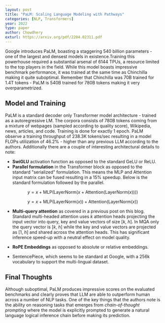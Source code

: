 ```yaml
---
layout: post
title: "PaLM: Scaling Language Modeling with Pathways"
categories: [NLP, Transformers]
year: 2022
type: paper
author: Chowdhery
exturl: https://arxiv.org/pdf/2204.02311.pdf
---
```

Google introduces PaLM, boasting a staggering 540 billion parameters - one of the largest and densest models in existence.Training this powerhouse required a substantial arsenal of 6144 TPUs, a resource limited to the top players in the field. While this model boasts impressive benchmark performance, it was trained at the same time as Chinchilla making it quite suboptimal. Remember that Chinchilla was 70B trained for 1.4T tokens - PaLM is 540B trained for 780B tokens making it very overparametrized. 

## Model and Training
PaLM is a standard decoder only Transformer model architecture - trained as a autoregressive LM. The corpora consists of 780B tokens coming from a mixture of webpages (sampled according to quality score), Wikipedia, news, articles, and code. Training is done for exactly 1 epoch. PaLM observe a training throughput of 238.3K tokens/sec resulting in a model FLOPs utilization of 46.2% - higher than any previous LLM according to the authors. Additionally there are a couple of interesting architectural details to note:

- **SwiGLU** activation function as opposed to the standard GeLU or ReLU.
- **Parallel formulation** in the Transformer block as opposed to the standard "serialized" formulation. This means the MLP and Attention input matrix can be fused resulting in a 15% speedup. Below is the standard formulation followed by the parallel. 

$$
y = x + \text{MLP}(\text{LayerNorm}(x + \text{Attention}(\text{LayerNorm}(x))))
$$ 

$$
y = x + \text{MLP}(\text{LayerNorm}(x)) + \text{Attention}(\text{LayerNorm}(x))
$$

- **Multi-query attention** as covered in a previous post on this blog. Standard multi-headed attention uses $k$ attention heads projecting the input vector into query, key and value vectors of size [$k$, $h$]. In MQA only the query vector is [$k$, $h$] while the key and value vectors are projected as [1, $h$] and shared across the attention heads. This has significant inference speed-up with a neutral effect on model quality.

- **RoPE Embeddings** as opposed to absolute or relative embeddings. 
- SentencePiece, which seems to be standard at Google, with a 256k vocabulary to support the multi-lingual dataset.  

## Final Thoughts
Although suboptimal, PaLM produces impressive scores on the evaluated benchmarks and clearly proves that LLM are able to outperform human across a number of NLP tasks. One of the key things that the authors note is the ability on reasoning tasks that emerges from *chain-of-thought prompting* where the model is explicitly prompted to generate a natural language logical inference chain before making its prediction.